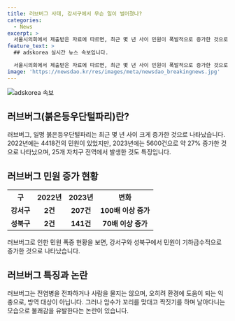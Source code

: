 ```yaml
---
title: 러브버그 사태, 강서구에서 무슨 일이 벌어졌나?
categories:
  - News
excerpt: >
  서울시의회에서 제출받은 자료에 따르면, 최근 몇 년 사이 민원이 폭발적으로 증가한 것으로 나타났습니다. 붉은등우단털파리인 '러브버그'로 인한 민원은 2022년 4418건에서 2023년 5600건으로 약 27% 증가했으며, 이는 은평, 서대문, 마포구뿐만 아니라 25개 자치구 전역에서 발생했습니다. 
feature_text: >
  ## adskorea 실시간 뉴스 속보입니다.

  서울시의회에서 제출받은 자료에 따르면, 최근 몇 년 사이 민원이 폭발적으로 증가한 것으로 나타났습니다. 붉은등우단털파리인 '러브버그'로 인한 민원은 2022년 4418건에서 2023년 5600건으로 약 27% 증가했으며, 이는 은평, 서대문, 마포구뿐만 아니라 25개 자치구 전역에서 발생했습니다.
image: 'https://newsdao.kr/res/images/meta/newsdao_breakingnews.jpg'
---
```

![adskorea 속보](https://newsdao.kr/res/images/meta/newsdao_breakingnews.jpg)

<h2 data-ke-size="size26">러브버그(붉은등우단털파리)란?</h2>

<p data-ke-size="size16">러브버그, 일명 붉은등우단털파리는 최근 몇 년 사이 크게 증가한 것으로 나타났습니다. 2022년에는 4418건의 민원이 있었지만, 2023년에는 5600건으로 약 27% 증가한 것으로 나타났으며, 25개 자치구 전역에서 발생한 것도 특징입니다.</p>

<h2 data-ke-size="size26">러브버그 민원 증가 현황</h2>

<table>
    <tr>
        <th><b>구</b></th>
        <th><b>2022년</b></th>
        <th><b>2023년</b></th>
        <th><b>변화</b></th>
    </tr>
    <tr>
        <td style="text-align: center; height: 17px;"><b>강서구</b></td>
        <td style="text-align: center; height: 17px;"><b>2건</b></td>
        <td style="text-align: center; height: 17px;"><b>207건</b></td>
        <td style="text-align: center; height: 17px;"><b>100배 이상 증가</b></td>
    </tr>
    <tr>
        <td style="text-align: center; height: 17px;"><b>성북구</b></td>
        <td style="text-align: center; height: 17px;"><b>2건</b></td>
        <td style="text-align: center; height: 17px;"><b>141건</b></td>
        <td style="text-align: center; height: 17px;"><b>70배 이상 증가</b></td>
    </tr>
</table>

<p data-ke-size="size16">러브버그로 인한 민원 폭증 현황을 보면, 강서구와 성북구에서 민원이 기하급수적으로 증가한 것으로 나타났습니다.</p>

<h2 data-ke-size="size26">러브버그 특징과 논란</h2>

<p data-ke-size="size16">러브버그는 전염병을 전파하거나 사람을 물지는 않으며, 오히려 환경에 도움이 되는 익충으로, 방역 대상이 아닙니다. 그러나 암수가 꼬리를 맞대고 짝짓기를 하며 날아다니는 모습으로 불쾌감을 유발한다는 논란이 있습니다.</p>

